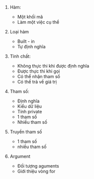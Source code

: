 1. Hàm:
    - Một khối mã
    - Làm một việc cụ thể
2. Loại hàm
    - Built - in
    - Tự định nghĩa
3. Tính chất:
    - Không thực thi khi được định nghĩa
    - Được thực thi khi gọi
    - Có thể nhận tham số
    - Có thể trả về giá trị

4. Tham số:
    - Định nghĩa
    - Kiểu dữ liệu
    - Tính private
    - 1 tham số
    - Nhiều tham số
5. Truyền tham số
    - 1 tham số
    - nhiều tham số
6. Argument
    - Đối tượng aguments
    - Giới thiệu vòng for
